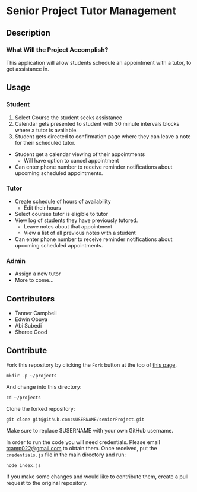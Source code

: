 # Senior Project Tutor Management

## Description


### What Will the Project Accomplish?
This application will allow students schedule an appointment with a tutor, to get assistance in.

## Usage
### Student

1. Select Course the student seeks assistance
2. Calendar gets presented to student with 30 minute intervals blocks where a tutor is available.
3. Student gets directed to confirmation page where they can leave a note for their scheduled tutor.
* Student get a calendar viewing of their appointments
  - Will have option to cancel appointment
* Can enter phone number to receive reminder notifications about upcoming scheduled appointments.

### Tutor
* Create schedule of hours of availability
  - Edit their hours
* Select courses tutor is eligible to tutor
* View log of students they have previously tutored.
  - Leave notes about that appointment
  - View a list of all previous notes with a student
* Can enter phone number to receive reminder notifications about upcoming scheduled appointments.

### Admin
* Assign a new tutor
* More to come...


## Contributors
* Tanner Campbell
* Edwin Obuya
* Abi Subedi
* Sheree Good

## Contribute
Fork this repository by clicking the `Fork` button at the top of [this page](https://github.com/tcampbPPU/seniorProject).
```
mkdir -p ~/projects
```
And change into this directory:
```
cd ~/projects
```
Clone the forked repository:
```
git clone git@github.com:$USERNAME/seniorProject.git
```
Make sure to replace $USERNAME with your own GitHub username.

In order to run the code you will need credentials. Please email [tcamp022@gmail.com](mailto:tcamp022@gmail.com) to obtain them.
Once received, put the `credentials.js` file in the main directory and run:
```
node index.js
```

If you make some changes and would like to contribute them, create a pull request to the original repository.

